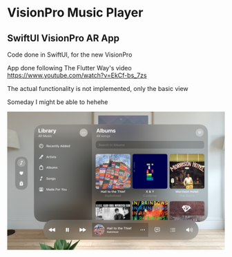 # VisionPro Music Player

## SwiftUI VisionPro AR App
Code done in SwiftUI, for the new VisionPro

App done following The Flutter Way's video
https://www.youtube.com/watch?v=EkCf-bs_7zs

The actual functionality is not implemented, only the basic view

Someday I might be able to hehehe


![Screenshot](screenshots/home.png)

